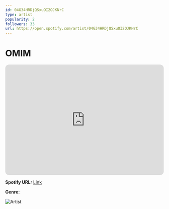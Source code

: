 ```yaml
---
id: 04G34HRDjQSxuOI2OJKNrC
type: artist
popularity: 2
followers: 33
url: https://open.spotify.com/artist/04G34HRDjQSxuOI2OJKNrC
---
```

# OMIM

<iframe style="border-radius:12px" src="https://open.spotify.com/embed/artist/04G34HRDjQSxuOI2OJKNrC" width="100%" height="352" frameBorder="0" allowfullscreen="" allow="autoplay; clipboard-write; encrypted-media; fullscreen; picture-in-picture" loading="lazy"></iframe>

**Spotify URL:** [Link](https://open.spotify.com/artist/04G34HRDjQSxuOI2OJKNrC)

**Genre:** 

![Artist](https://i.scdn.co/image/ab6761610000e5eb2c8dc303d3af8b8b46bc0213)
